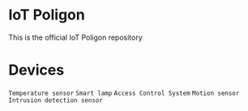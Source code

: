 # IoT Poligon
This is the official IoT Poligon repository
# Devices
`Temperature sensor`
`Smart lamp`
`Access Control System`
`Motion sensor`
`Intrusion detection sensor`
